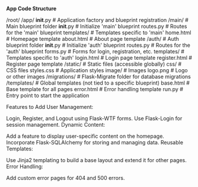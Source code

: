 **App Code Structure**


/root/
    /app/
        __init__.py            # Application factory and blueprint registration
        /main/                 # Main blueprint folder
            __init__.py        # Initialize 'main' blueprint
            routes.py          # Routes for the 'main' blueprint
            templates/         # Templates specific to 'main'
                home.html      # Homepage template
                about.html     # About page template
        /auth/                 # Auth blueprint folder
            __init__.py        # Initialize 'auth' blueprint
            routes.py          # Routes for the 'auth' blueprint
            forms.py           # Forms for login, registration, etc.
            templates/         # Templates specific to 'auth'
                login.html     # Login page template
                register.html  # Register page template
        /static/               # Static files (accessible globally)
            css/               # CSS files
                styles.css     # Application styles
            image/             # Images
                logo.png       # Logo or other images
    /migrations/               # Flask-Migrate folder for database migrations
    /templates/                # Global templates (not tied to a specific blueprint)
        base.html              # Base template for all pages
        error.html             # Error handling template
    run.py                     # Entry point to start the application


Features to Add
User Management:

Login, Register, and Logout using Flask-WTF forms.
Use Flask-Login for session management.
Dynamic Content:

Add a feature to display user-specific content on the homepage.
Incorporate Flask-SQLAlchemy for storing and managing data.
Reusable Templates:

Use Jinja2 templating to build a base layout and extend it for other pages.
Error Handling:

Add custom error pages for 404 and 500 errors.